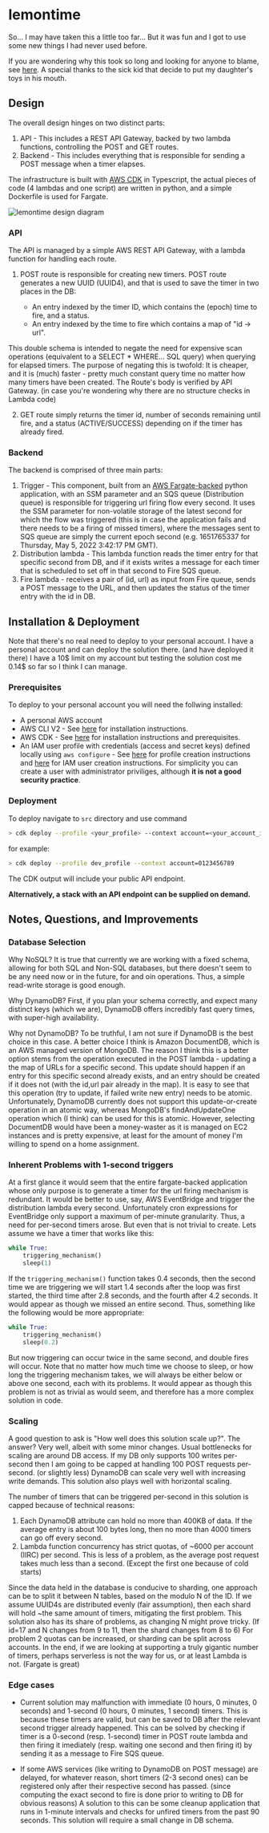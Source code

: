 # lemontime

So... I may have taken this a little too far... But it was fun and I got to use some new things I had never used before.

If you are wondering why this took so long and looking for anyone to blame, see [here](https://www.youtube.com/watch?v=2Xq2fZCs2oU). A special thanks to the sick kid that decide to put my daughter's toys in his mouth.

## Design

The overall design hinges on two distinct parts:

1. API - This includes a REST API Gateway, backed by two lambda functions, controlling the POST and GET routes.
1. Backend - This includes everything that is responsible for sending a POST message when a timer elapses.

The infrastructure is built with [AWS CDK](https://aws.amazon.com/cdk/) in Typescript, the actual pieces of code (4 lambdas and one script) are written in python, and a simple Dockerfile is used for Fargate.

![lemontime design diagram](assets/lemontime_design.jpeg 'Design Diagram')

### API

The API is managed by a simple AWS REST API Gateway, with a lambda function for handling each route.

1. POST route is responsible for creating new timers. POST route generates a new UUID (UUID4), and that is used to save the timer in two places in the DB:

    - An entry indexed by the timer ID, which contains the (epoch) time to fire, and a status.
    - An entry indexed by the time to fire which contains a map of "id -> url".

This double schema is intended to negate the need for expensive scan operations (equivalent to a SELECT \* WHERE... SQL query) when querying for elapsed timers. The purpose of negating this is twofold: It is cheaper, and it is (much) faster - pretty much constant query time no matter how many timers have been created. The Route's body is verified by API Gateway. (in case you're wondering why there are no structure checks in Lambda code)

2. GET route simply returns the timer id, number of seconds remaining until fire, and a status (ACTIVE/SUCCESS) depending on if the timer has already fired.

### Backend

The backend is comprised of three main parts:

1. Trigger - This component, built from an [AWS Fargate-backed](https://aws.amazon.com/fargate/) python application, with an SSM parameter and an SQS queue (Distribution queue) is responsible for triggering url firing flow every second. It uses the SSM parameter for non-volatile storage of the latest second for which the flow was triggered (this is in case the application fails and there needs to be a firing of missed timers), where the messages sent to SQS queue are simply the current epoch second (e.g. 1651765337 for Thursday, May 5, 2022 3:42:17 PM GMT).
1. Distribution lambda - This lambda function reads the timer entry for that specific second from DB, and if it exists writes a message for each timer that is scheduled to set off in that second to Fire SQS queue.
1. Fire lambda - receives a pair of (id, url) as input from Fire queue, sends a POST message to the URL, and then updates the status of the timer entry with the id in DB.

## Installation & Deployment

Note that there's no real need to deploy to your personal account. I have a personal account and can deploy the solution there. (and have deployed it there) I have a 10$ limit on my account but testing the solution cost me 0.14$ so far so I think I can manage.

### Prerequisites

To deploy to your personal account you will need the follwing installed:

-   A personal AWS account
-   AWS CLI V2 - See [here](https://docs.aws.amazon.com/cli/latest/userguide/getting-started-install.html) for installation instructions.
-   AWS CDK - See [here](https://docs.aws.amazon.com/cdk/v2/guide/getting_started.html) for installation instructions and prerequisites.
-   An IAM user profile with credentials (access and secret keys) defined locally using `aws configure` - See [here](https://docs.aws.amazon.com/cli/latest/userguide/cli-configure-profiles.html) for profile creation instructions and [here](https://www.youtube.com/watch?v=vucdm8BWFu0) for IAM user creation instructions. For simplicity you can create a user with administrator priviliges, although **it is not a good security practice**.

### Deployment

To deploy navigate to `src` directory and use command

```bash
> cdk deploy --profile <your_profile> --context account=<your_account_id>
```

for example:

```bash
> cdk deploy --profile dev_profile --context account=0123456789
```

The CDK output will include your public API endpoint.

**Alternatively, a stack with an API endpoint can be supplied on demand.**

## Notes, Questions, and Improvements

### Database Selection

Why NoSQL? It is true that currently we are working with a fixed schema, allowing for both SQL and Non-SQL databases, but there doesn't seem to be any need now or in the future, for and oin operations. Thus, a simple read-write storage is good enough.

Why DynamoDB? First, if you plan your schema correctly, and expect many distinct keys (which we are), DynamoDB offers incredibly fast query times, with super-high availability.

Why not DynamoDB? To be truthful, I am not sure if DynamoDB is the best choice in this case. A better choice I think is Amazon DocumentDB, which is an AWS managed version of MongoDB. The reason I think this is a better option stems from the operation executed in the POST lambda - updating a the map of URLs for a specific second. This update should happen if an entry for this specific second already exists, and an entry should be created if it does not (with the id,url pair already in the map). It is easy to see that this operation (try to update, if failed write new entry) needs to be atomic. Unfortunately, DynamoDB currently does not support this update-or-create operation in an atomic way, whereas MongoDB's findAndUpdateOne operation which (I think) can be used for this is atomic. However, selecting DocumentDB would have been a money-waster as it is managed on EC2 instances and is pretty expensive, at least for the amount of money I'm willing to spend on a home assignment.

### Inherent Problems with 1-second triggers

At a first glance it would seem that the entire fargate-backed application whose only purpose is to generate a timer for the url firing mechanism is redundant. It would be better to use, say, AWS EventBridge and trigger the distribution lambda every second. Unfortunately cron expressions for EventBridge only support a maximum of per-minute granularity. Thus, a need for per-second timers arose. But even that is not trivial to create. Lets assume we have a timer that works like this:

```python
while True:
    triggering_mechanism()
    sleep(1)
```

If the `triggering_mechanism()` function takes 0.4 seconds, then the second time we are triggering we will start 1.4 seconds after the loop was first started, the third time after 2.8 seconds, and the fourth after 4.2 seconds. It would appear as though we missed an entire second. Thus, something like the following would be more appropriate:

```python
while True:
    triggering_mechanism()
    sleep(0.2)
```

But now triggering can occur twice in the same second, and double fires will occur. Note that no matter how much time we choose to sleep, or how long the triggering mechanism takes, we will always be either below or above one second, each with its problems. It would appear as though this problem is not as trivial as would seem, and therefore has a more complex solution in code.

### Scaling

A good question to ask is "How well does this solution scale up?". The answer? Very well, albeit with some minor changes. Usual bottlenecks for scaling are around DB access. If my DB only supports 100 writes per-second then I am going to be capped at handling 100 POST requests per-second. (or slightly less) DynamoDB can scale very well with increasing write demands. This solution also plays well with horizontal scaling.

The number of timers that can be triggered per-second in this solution is capped because of technical reasons:

1. Each DynamoDB attribute can hold no more than 400KB of data. If the average entry is about 100 bytes long, then no more than 4000 timers can go off every second.
1. Lambda function concurrency has strict quotas, of ~6000 per account (IIRC) per second. This is less of a problem, as the average post request takes much less than a second. (Except the first one because of cold starts)

Since the data held in the database is conducive to sharding, one approach can be to split it between N tables, based on the modulo N of the ID. If we assume UUID4s are distributed evenly (fair assumption), then each shard will hold ~the same amount of timers, mitigating the first problem. This solution also has its share of problems, as changing N might prove tricky. (If id=17 and N changes from 9 to 11, then the shard changes from 8 to 6) For problem 2 quotas can be increased, or sharding can be split across accounts. In the end, if we are looking at supporting a truly gigantic number of timers, perhaps serverless is not the way for us, or at least Lambda is not. (Fargate is great)

### Edge cases

-   Current solution may malfunction with immediate (0 hours, 0 minutes, 0 seconds) and 1-second (0 hours, 0 minutes, 1 second) timers. This is because these timers are valid, but can be saved to DB after the relevant second trigger already happened. This can be solved by checking if timer is a 0-second (resp. 1-second) timer in POST route lambda and then firing it imediately (resp. waiting one second and then firing it) by sending it as a message to Fire SQS queue.

-   If some AWS services (like writing to DynamoDB on POST message) are delayed, for whatever reason, short timers (2-3 second ones) can be registered only after their respective second has passed. (since computing the exact second to fire is done prior to writing to DB for obvious reasons) A solution to this can be some cleanup application that runs in 1-minute intervals and checks for unfired timers from the past 90 seconds. This solution will require a small change in DB schema.
